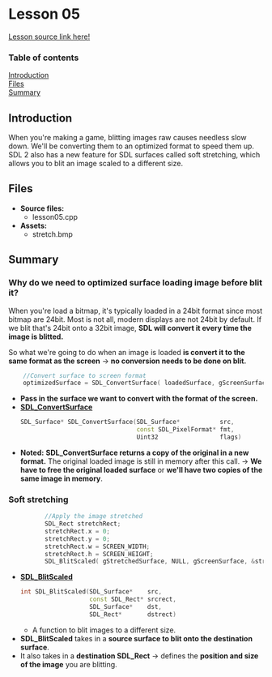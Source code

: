 # Lesson 05
[Lesson source link here!](https://lazyfoo.net/tutorials/SDL/05_optimized_surface_loading_and_soft_stretching/index.php)

### Table of contents
  [Introduction](#introduction)  
  [Files](#files)  
  [Summary](#summary) 
  
## Introduction
When you're making a game, blitting images raw causes needless slow down. 
We'll be converting them to an optimized format to speed them up.  
SDL 2 also has a new feature for SDL surfaces called soft stretching, which allows you to blit an image scaled to a different size.

## Files
- **Source files:**
  - lesson05.cpp
- **Assets:**
  - stretch.bmp

## Summary
### Why do we need to optimized surface loading image before blit it?
When you're load a bitmap, it's typically loaded in a 24bit format since most bitmap are 24bit. 
Most is not all, modern displays are not 24bit by default. 
If we blit that's 24bit onto a 32bit image, **SDL will convert it every time the image is blitted.**

So what we're going to do when an image is loaded **is convert it to the same format as the screen** -> **no conversion needs to be done on blit.**
```C++
    //Convert surface to screen format
    optimizedSurface = SDL_ConvertSurface( loadedSurface, gScreenSurface->format, 0 );
```

- **Pass in the surface we want to convert with the format of the screen.**
- **[SDL_ConvertSurface](https://wiki.libsdl.org/SDL_ConvertSurface)**
  ```C++
  SDL_Surface* SDL_ConvertSurface(SDL_Surface*           src,
                                  const SDL_PixelFormat* fmt,
                                  Uint32                 flags)
  ```
- **Noted:** **SDL_ConvertSurface returns a copy of the original in a new format.** 
  The original loaded image is still in memory after this call.
  -> **We have to free the original loaded surface** or **we'll have two copies of the same image in memory**.

### Soft stretching
```C++
          //Apply the image stretched
          SDL_Rect stretchRect;
          stretchRect.x = 0;
          stretchRect.y = 0;
          stretchRect.w = SCREEN_WIDTH;
          stretchRect.h = SCREEN_HEIGHT;
          SDL_BlitScaled( gStretchedSurface, NULL, gScreenSurface, &stretchRect );
```
- **[SDL_BlitScaled](https://wiki.libsdl.org/SDL_BlitScaled)**
  ```C++
  int SDL_BlitScaled(SDL_Surface*    src,
                     const SDL_Rect* srcrect,
                     SDL_Surface*    dst,
                     SDL_Rect*       dstrect)
  ```
  - A function to blit images to a different size.
- **SDL_BlitScaled** takes in a **source surface to blit onto the destination surface**.
- It also takes in a **destination SDL_Rect** -> defines the **position and size of the image** you are blitting.
